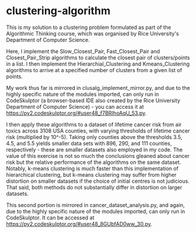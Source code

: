# clustering-algorithm

This is my solution to a clustering problem formulated as part of the Algorithmic Thinking course, which was organised by Rice University's Department of Computer Science.

Here, I implement the Slow_Closest_Pair, Fast_Closest_Pair and Closest_Pair_Strip algorithms to calculate the closest pair of clusters/points in a list. I then implement the Hierarchial_Clustering and Kmeans_Clustering algorithms to arrive at a specified number of clusters from a given list of points.

My work thus far is mirrored in clusalg_implement_mirror.py, and due to the highly specific nature of the modules imported, can only run in CodeSkulptor (a browser-based IDE also created by the Rice University Department of Computer Science) - you can access it at https://py2.codeskulptor.org/#user48_f7BRIhoAqU_53.py.

I then apply these algorithms to a dataset of lifetime cancer risk from air toxics across 3108 USA counties, with varying thresholds of lifetime cancer risk (multiplied by 10^-5). Taking only counties above the thresholds 3.5, 4.5, and 5.5 yields smaller data sets with 896, 290, and 111 counties, respectively - these are smaller datasets also employed in my code. The value of this exercise is not so much the conclusions gleaned about cancer risk but the relative performance of the algorithms on the same dataset. Notably, k-means clustering is much faster than this implementation of hierarchical clustering, but k-means clustering may suffer from higher distortion on smaller datasets if the choice of initial centres is not judicious. That said, both methods do not substantially differ in distortion on larger datasets.

This second portion is mirrored in cancer_dataset_analysis.py, and again, due to the highly specific nature of the modules imported, can only run in CodeSkulptor. It can be accessed at https://py2.codeskulptor.org/#user48_8GUbfAD0ww_30.py.
